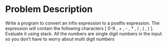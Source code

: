 # Problem Description
Write a program to convert an infix expression to a postfix expression. The expression will contain the following characters [ 0-9 , + , - , * , / , ( , ) ].
Evaluate it using stack. All the numbers are single digit numbers in the input so you don’t have to worry about multi digit numbers
